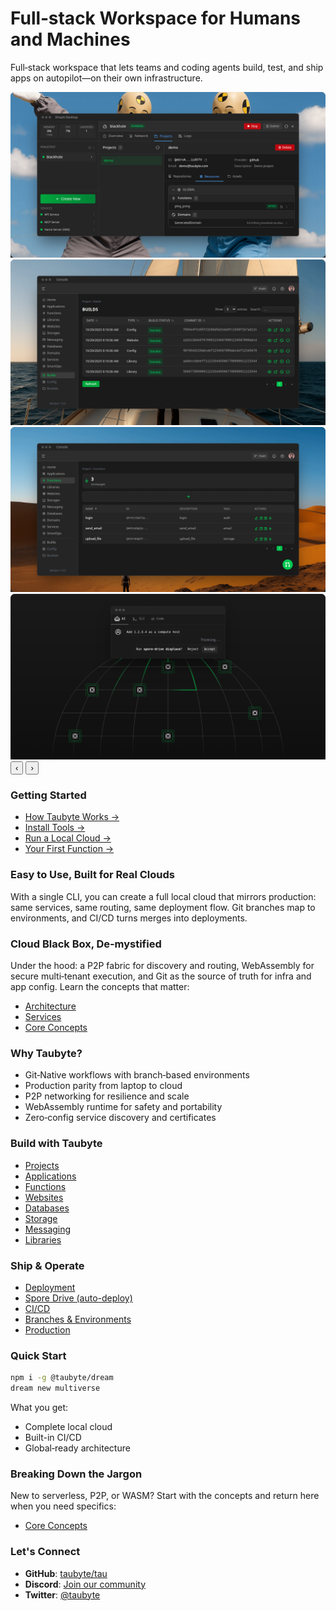 # Full‑stack Workspace for Humans and Machines

Full‑stack workspace that lets teams and coding agents build, test, and ship apps on autopilot—on their own infrastructure.

<!-- Hero image: Abstract workspace showing developer alongside AI agent collaborating on cloud infrastructure. Clean, modern, professional. -->

<div class="tb-carousel" data-carousel>
  <div class="tb-carousel__viewport">
    <div class="tb-carousel__slide">
      <img src="assets/test-desktop.png" alt="Test desktop with pipelines and checks" loading="lazy"/>
    </div>
    <div class="tb-carousel__slide">
      <img src="assets/ship-desktop.png" alt="Ship desktop showing deployments" loading="lazy"/>
    </div>
    <div class="tb-carousel__slide">
      <img src="assets/build-desktop.png" alt="Build desktop with build history" loading="lazy"/>
    </div>
    <div class="tb-carousel__slide is-active">
      <img src="assets/your-cloud-desktop.png" alt="Your Cloud desktop overview" loading="eager"/>
    </div>
  </div>
  <button class="tb-carousel__control tb-carousel__control--prev" aria-label="Previous slide" data-carousel-prev>‹</button>
  <button class="tb-carousel__control tb-carousel__control--next" aria-label="Next slide" data-carousel-next>›</button>
  <div class="tb-carousel__dots" data-carousel-dots></div>
</div>

### Getting Started

<!-- Image: Simple onboarding flow showing developer workflow from local development to deployment. -->

- [How Taubyte Works →](getting-started/introduction.md)
- [Install Tools →](getting-started/installation.md)
- [Run a Local Cloud →](getting-started/local-cloud.md)
- [Your First Function →](getting-started/first-function.md)

### Easy to Use, Built for Real Clouds

With a single CLI, you can create a full local cloud that mirrors production: same services, same routing, same deployment flow. Git branches map to environments, and CI/CD turns merges into deployments.

### Cloud Black Box, De‑mystified

<!-- Image: Layered architecture diagram showing Git, P2P, and WebAssembly components working together. -->

Under the hood: a P2P fabric for discovery and routing, WebAssembly for secure multi‑tenant execution, and Git as the source of truth for infra and app config. Learn the concepts that matter:

- [Architecture](fundamentals/architecture.md)
- [Services](fundamentals/services.md)
- [Core Concepts](fundamentals/concepts.md)

### Why Taubyte?

- Git‑Native workflows with branch‑based environments
- Production parity from laptop to cloud
- P2P networking for resilience and scale
- WebAssembly runtime for safety and portability
- Zero‑config service discovery and certificates

### Build with Taubyte

- [Projects](development/projects.md)
- [Applications](development/applications.md)
- [Functions](development/functions.md)
- [Websites](development/websites.md)
- [Databases](development/databases.md)
- [Storage](development/storage.md)
- [Messaging](development/messaging.md)
- [Libraries](development/libraries.md)

### Ship & Operate

- [Deployment](platform/deployment.md)
- [Spore Drive (auto-deploy)](platform/spore-drive.md)
- [CI/CD](platform/ci-cd.md)
- [Branches & Environments](platform/branches.md)
- [Production](platform/production.md)

### Quick Start

```bash
npm i -g @taubyte/dream
dream new multiverse
```

What you get:

- Complete local cloud
- Built-in CI/CD
- Global‑ready architecture

### Breaking Down the Jargon

New to serverless, P2P, or WASM? Start with the concepts and return here when you need specifics:

- [Core Concepts](fundamentals/concepts.md)

### Let's Connect

- **GitHub**: [taubyte/tau](https://github.com/taubyte/tau)
- **Discord**: [Join our community](https://discord.gg/KbN3KN7kpQ)
- **Twitter**: [@taubyte](https://twitter.com/taubyte)
